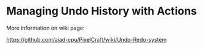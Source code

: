 # Managing Undo History with Actions

More information on wiki page:

https://github.com/ajad-cpu/PixelCraft/wiki/Undo-Redo-system